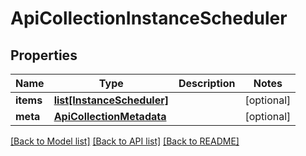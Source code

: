 # ApiCollectionInstanceScheduler

## Properties
Name | Type | Description | Notes
------------ | ------------- | ------------- | -------------
**items** | [**list[InstanceScheduler]**](InstanceScheduler.md) |  | [optional] 
**meta** | [**ApiCollectionMetadata**](ApiCollectionMetadata.md) |  | [optional] 

[[Back to Model list]](../README.md#documentation-for-models) [[Back to API list]](../README.md#documentation-for-api-endpoints) [[Back to README]](../README.md)


